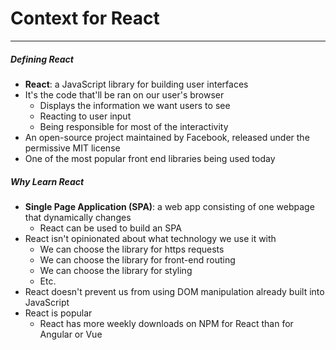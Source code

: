 # Context for React
---
##### Defining React
- **React**: a JavaScript library for building user interfaces
- It's the code that'll be ran on our user's browser
	- Displays the information we want users to see
	- Reacting to user input
	- Being responsible for most of the interactivity
- An open-source project maintained by Facebook, released under the permissive MIT license
- One of the most popular front end libraries being used today


##### Why Learn React
- **Single Page Application (SPA)**: a web app consisting of one webpage that dynamically changes
	- React can be used to build an SPA
- React isn't opinionated about what technology we use it with
	- We can choose the library for https requests
	- We can choose the library for front-end routing
	- We can choose the library for styling
	- Etc.
- React doesn't prevent us from using DOM manipulation already built into JavaScript
- React is popular
	- React has more weekly downloads on NPM for React than for Angular or Vue